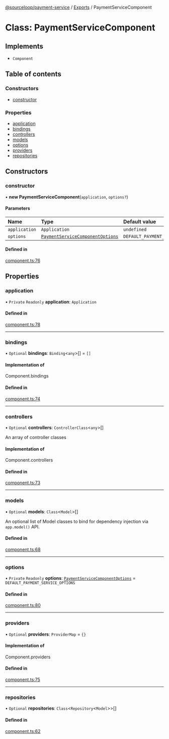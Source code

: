 [@sourceloop/payment-service](../README.md) / [Exports](../modules.md) / PaymentServiceComponent

# Class: PaymentServiceComponent

## Implements

- `Component`

## Table of contents

### Constructors

- [constructor](PaymentServiceComponent.md#constructor)

### Properties

- [application](PaymentServiceComponent.md#application)
- [bindings](PaymentServiceComponent.md#bindings)
- [controllers](PaymentServiceComponent.md#controllers)
- [models](PaymentServiceComponent.md#models)
- [options](PaymentServiceComponent.md#options)
- [providers](PaymentServiceComponent.md#providers)
- [repositories](PaymentServiceComponent.md#repositories)

## Constructors

### constructor

• **new PaymentServiceComponent**(`application`, `options?`)

#### Parameters

| Name | Type | Default value |
| :------ | :------ | :------ |
| `application` | `Application` | `undefined` |
| `options` | [`PaymentServiceComponentOptions`](../interfaces/PaymentServiceComponentOptions.md) | `DEFAULT_PAYMENT_SERVICE_OPTIONS` |

#### Defined in

[component.ts:76](https://github.com/sourcefuse/loopback4-microservice-catalog/blob/68ec38a2a/services/payment-service/src/component.ts#L76)

## Properties

### application

• `Private` `Readonly` **application**: `Application`

#### Defined in

[component.ts:78](https://github.com/sourcefuse/loopback4-microservice-catalog/blob/68ec38a2a/services/payment-service/src/component.ts#L78)

___

### bindings

• `Optional` **bindings**: `Binding`<`any`\>[] = `[]`

#### Implementation of

Component.bindings

#### Defined in

[component.ts:74](https://github.com/sourcefuse/loopback4-microservice-catalog/blob/68ec38a2a/services/payment-service/src/component.ts#L74)

___

### controllers

• `Optional` **controllers**: `ControllerClass`<`any`\>[]

An array of controller classes

#### Implementation of

Component.controllers

#### Defined in

[component.ts:73](https://github.com/sourcefuse/loopback4-microservice-catalog/blob/68ec38a2a/services/payment-service/src/component.ts#L73)

___

### models

• `Optional` **models**: `Class`<`Model`\>[]

An optional list of Model classes to bind for dependency injection
via `app.model()` API.

#### Defined in

[component.ts:68](https://github.com/sourcefuse/loopback4-microservice-catalog/blob/68ec38a2a/services/payment-service/src/component.ts#L68)

___

### options

• `Private` `Readonly` **options**: [`PaymentServiceComponentOptions`](../interfaces/PaymentServiceComponentOptions.md) = `DEFAULT_PAYMENT_SERVICE_OPTIONS`

#### Defined in

[component.ts:80](https://github.com/sourcefuse/loopback4-microservice-catalog/blob/68ec38a2a/services/payment-service/src/component.ts#L80)

___

### providers

• `Optional` **providers**: `ProviderMap` = `{}`

#### Implementation of

Component.providers

#### Defined in

[component.ts:75](https://github.com/sourcefuse/loopback4-microservice-catalog/blob/68ec38a2a/services/payment-service/src/component.ts#L75)

___

### repositories

• `Optional` **repositories**: `Class`<`Repository`<`Model`\>\>[]

#### Defined in

[component.ts:62](https://github.com/sourcefuse/loopback4-microservice-catalog/blob/68ec38a2a/services/payment-service/src/component.ts#L62)
